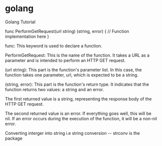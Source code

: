 # golang

Golang Tutorial

func PerformGetRequest(url string) (string, error) {
// Function implementation here
}

func: This keyword is used to declare a function.

PerformGetRequest: This is the name of the function. It takes a URL as a parameter and is intended to perform an HTTP GET request.

(url string): This part is the function's parameter list. In this case, the function takes one parameter, url, which is expected to be a string.

(string, error): This part is the function's return type. It indicates that the function returns two values: a string and an error.

The first returned value is a string, representing the response body of the HTTP GET request.

The second returned value is an error. If everything goes well, this will be nil. If an error occurs during the execution of the function, it will be a non-nil error.


Converting interger into string i.e string conversion -- strconv  is the package